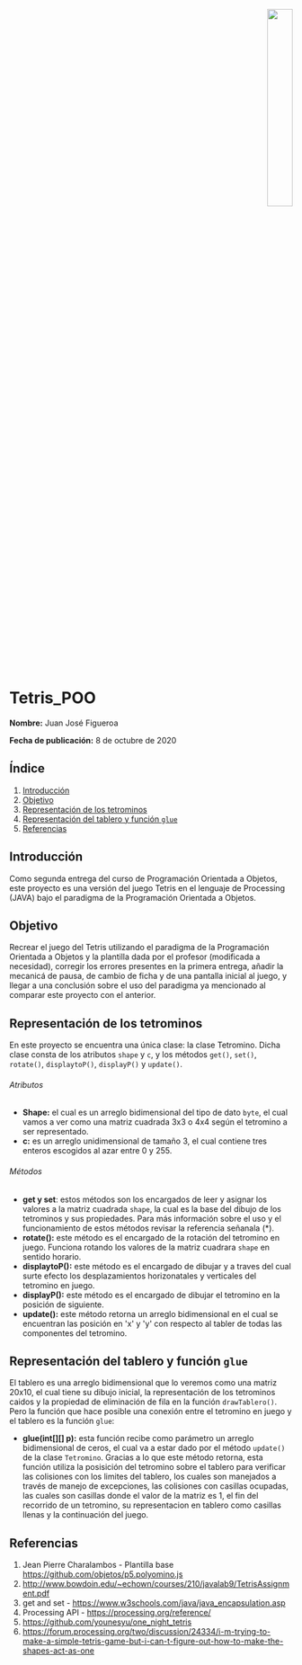 <p align="right"><img src="https://seeklogo.com/images/U/Universidad_Nacional_de_Colombia_-_Sede_Bogot_and__225_-logo-A05EAD6D0F-seeklogo.com.png" width="30%"></p>

# Tetris_POO
**Nombre:** Juan José Figueroa

**Fecha de publicación:** 8 de octubre de 2020

## Índice

1. [Introducción](#introducción)
2. [Objetivo](#objetivo)
3. [Representación de los tetrominos](#representación)
4. [Representación del tablero y función `glue`](#representación)
5. [Referencias](#referencias)

## Introducción
Como segunda entrega del curso de Programación Orientada a Objetos, este proyecto es una versión del juego Tetris en el lenguaje de Processing (JAVA) bajo 
el paradigma de la Programación Orientada a Objetos.

## Objetivo
Recrear el juego del Tetris utilizando el paradigma de la Programación Orientada a Objetos y la plantilla dada por el profesor (modificada a necesidad), corregir 
los errores presentes en la primera entrega, añadir la mecanicá de pausa, de cambio de ficha y de una pantalla inicial al juego, y llegar a una conclusión sobre 
el uso del paradigma ya mencionado al comparar este proyecto con el anterior.

## Representación de los tetrominos
En este proyecto se encuentra una única clase: la clase Tetromino. Dicha clase consta de los atributos `shape` y `c`, y los métodos `get()`, `set()`, `rotate()`, 
`displaytoP()`, `displayP()` y `update()`.
###### Atributos
- **Shape:** el cual es un arreglo bidimensional del tipo de dato `byte`, el cual vamos a ver como una matriz cuadrada 3x3 o 4x4 según el tetromino a ser 
representado.
- **c:** es un arreglo unidimensional de tamaño 3, el cual contiene tres enteros escogidos al azar entre 0 y 255.
###### Métodos
- **get y set**: estos métodos son los encargados de leer y asignar los valores a la matriz cuadrada `shape`, la cual es la base del dibujo de los tetrominos 
y sus propiedades. Para más información sobre el uso y el funcionamiento de estos métodos revisar la referencia señanala (*).
- **rotate():** este método es el encargado de la rotación del tetromino en juego. Funciona rotando los valores de la matriz cuadrara `shape` en sentido horario.
- **displaytoP():** este método es el encargado de dibujar y a traves del cual surte efecto los desplazamientos horizonatales y verticales del tetromino en juego.
- **displayP():** este método es el encargado de dibujar el tetromino en la posición de siguiente.
- **update():** este método retorna un arreglo bidimensional en el cual se encuentran las posición en 'x' y 'y' con respecto al tabler de todas las componentes 
del tetromino.

## Representación del tablero y función `glue`
El tablero es una arreglo bidimensional que lo veremos como una matriz 20x10, el cual tiene su dibujo inicial, la representación de los tetrominos caidos y la
propiedad de eliminación de fila en la función `drawTablero()`. Pero la función que hace posible una conexión entre el tetromino en juego y el tablero es la
función `glue`:
- **glue(int[][] p):** esta función recibe como parámetro un arreglo bidimensional de ceros, el cual va a estar dado por el método `update()` de la clase
`Tetromino`.
Gracias a lo que este método retorna, esta función utiliza la posisición del tetromino sobre el tablero para verificar las colisiones con los limites del tablero,
los cuales son manejados a través de manejo de excepciones, las colisiones con casillas ocupadas, las cuales son casillas donde el valor de la matriz es 1, el fin
del recorrido de un tetromino, su representacion en tablero como casillas llenas y la continuación del juego.

## Referencias
1. Jean Pierre Charalambos - Plantilla base https://github.com/objetos/p5.polyomino.js
2. http://www.bowdoin.edu/~echown/courses/210/javalab9/TetrisAssignment.pdf
3. get and set - https://www.w3schools.com/java/java_encapsulation.asp
4. Processing API - https://processing.org/reference/
5. https://github.com/younesyu/one_night_tetris
6. https://forum.processing.org/two/discussion/24334/i-m-trying-to-make-a-simple-tetris-game-but-i-can-t-figure-out-how-to-make-the-shapes-act-as-one
